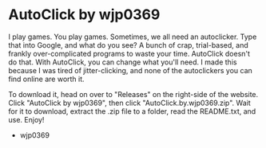 # AutoClick by wjp0369

I play games. You play games. Sometimes, we all need an autoclicker. Type that into Google, and what do you see? A bunch of crap, trial-based, and frankly over-complicated programs to waste your time.
AutoClick doesn't do that. With AutoClick, you can change what you'll need. I made this because I was tired of jitter-clicking, and none of the autoclickers you can find online are worth it.

To download it, head on over to "Releases" on the right-side of the website. Click "AutoClick by wjp0369", then click "AutoClick.by.wjp0369.zip". Wait for it to download, extract the .zip file to a folder, read the README.txt, and use. 
Enjoy!
  - wjp0369
